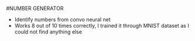 #NUMBER GENERATOR 

* Identify numbers from convo neural net
* Works 8 out of 10 times correctly, I trained it through MNIST dataset as I could not find anything else
